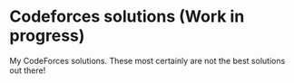 # Codeforces solutions (Work in progress)
My CodeForces solutions. These most certainly are not the best solutions out there!
